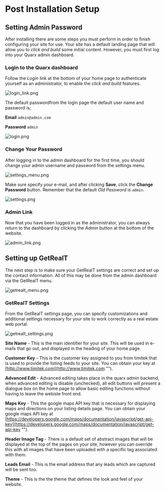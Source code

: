 
# Post Installation Setup

## Setting Admin Password

After installing there are some steps you must perform in order to finish configuring your site for use.  Your site has a default landing page that will allow you to *click and build* some initial content.  However, you must first log into your Quarx admin dashboard.  

### Login to the Quarx dashboard

Follow the *Login* link at the bottom of your home page to authenticate yourself as an administrator, to enable the *click and build* features.  

![login_link.png](../img/screenshots/login_link.png "Login Link")

The default passwordfrom the login page the default user name and password is;

**Email** ```admin@admin.com```

**Password** ```admin```

![login.png](../img/screenshots/login.png "Login")

### Change Your Password

After logging in to the admin dashboard for the first time, you should change your admin username and password from the settings menu.

![settings_menu.png](../img/screenshots/settings_menu.png "Settings Menu")

Make sure specify your e-mail, and after clicking **Save**, click the **Change Password** button. Remember that the default *Old Password* is ```admin```.

![settings.png](../img/screenshots/settings.png "Admin Settings")

### Admin Link

Now that you have been logged in as the administrator, you can always return to the dashboard by clicking the *Admin* button at the bottom of the website.

![admin_link.png](../img/screenshots/admin_link.png "Admin Button")

## Setting up GetRealT

The next step is to make sure your GetRealT settings are correct and set up the contact information.  All of this may be done from the admin dashboard via the GetRealT menu.

![getrealt_menu.png](../img/screenshots/getrealt_menu.png "GetRealT Menu")

### GetRealT Settings

From the GetRealT settings page, you can specify customizations and additional settings necessary for your site to work correctly as a real estate web portal.


![getrealt_settings.png](../img/screenshots/getrealt_settings.png "GetRealT Settings")

**Site Name** - This is the main identifier for your site.  This will be used in e-mails that go out, and displayed in the heading of your home page.

**Customer Key** - This is the customer key assigned to you from timitek that is used to provide the listing feeds to your site.  You can obtain your key at [http://www.timitek.com](http://www.timitek.com "").

**Advanced Edit** - Advanced editing takes place in the quarx admin backend, when advanced editing is disable (unchecked), all edit buttons will present a dialogue box on the home page to allow basic editing functions without having to leave the webiste front end.

**Maps Key** - This the google maps API key that is necessary for displaying maps and directions on your listing details page.  You can obtain your google maps API key at [https://developers.google.com/maps/documentation/javascript/get-api-key](https://developers.google.com/maps/documentation/javascript/get-api-key "").

**Header Image Tag** - There is a default set of abstract images that will be displayed at the top of the pages on your site, however you can override this with all images that have been uploaded with a specific tag associated with them.

**Leads Email** - This is the email address that any leads which are captured will be sent too.

**Theme** - This is the the theme that defines the look and feel of your website.
